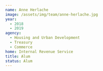 ```yaml
---
name: Anne Herlache
image: /assets/img/team/anne-herlache.jpg 
year: 
  - 2018
  - 2019
agency:   
  - Housing and Urban Development
  - Treasury
  - Commerce
home: Internal Revenue Service
title: Alum
status: Alum
---
```


